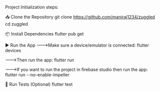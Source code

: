 Project Initialization steps:

📥 Clone the Repository
git clone https://github.com/maniraj1234/zuggled
cd zuggled


📦 Install Dependencies
flutter pub get

▶️ Run the App
--->Make sure a device/emulator is connected:
    flutter devices

--->Then run the app:
    flutter run 
    
--->If you want to run the project in firebase studio then run the app:
    flutter run --no-enable-impeller



🧪 Run Tests (Optional)
flutter test
